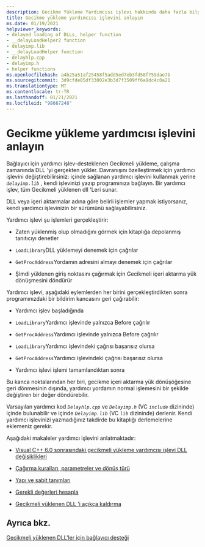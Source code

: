 ```yaml
---
description: Gecikme Yükleme Yardımcısı işlevi hakkında daha fazla bilgi edinin
title: Gecikme yükleme yardımcısı işlevini anlayın
ms.date: 01/19/2021
helpviewer_keywords:
- delayed loading of DLLs, helper function
- __delayLoadHelper2 function
- delayimp.lib
- __delayLoadHelper function
- delayhlp.cpp
- delayimp.h
- helper functions
ms.openlocfilehash: a4b25a51af25458f5add5ed7eb3fd58f759dae7b
ms.sourcegitcommit: 3d9cfde85df33002e3b3d7f3509ff6a8dc4c0a21
ms.translationtype: MT
ms.contentlocale: tr-TR
ms.lasthandoff: 01/21/2021
ms.locfileid: "98667248"
---
```

# <a name="understand-the-delay-load-helper-function"></a>Gecikme yükleme yardımcısı işlevini anlayın

Bağlayıcı için yardımcı işlev-desteklenen Gecikmeli yükleme, çalışma zamanında DLL 'yi gerçekten yükler. Davranışını özelleştirmek için yardımcı işlevini değiştirebilirsiniz: içinde sağlanan yardımcı işlevini kullanmak yerine *`delayimp.lib`* , kendi işlevinizi yazıp programınıza bağlayın. Bir yardımcı işlev, tüm Gecikmeli yüklenen dll 'Leri sunar.

DLL veya içeri aktarmalar adına göre belirli işlemler yapmak istiyorsanız, kendi yardımcı işlevinizin bir sürümünü sağlayabilirsiniz.

Yardımcı işlevi şu işlemleri gerçekleştirir:

- Zaten yüklenmiş olup olmadığını görmek için kitaplığa depolanmış tanıtıcıyı denetler

- `LoadLibrary`DLL yüklemeyi denemek için çağrılar

- `GetProcAddress`Yordamın adresini almayı denemek için çağrılar

- Şimdi yüklenen giriş noktasını çağırmak için Gecikmeli içeri aktarma yük dönüşmesini döndürür

Yardımcı işlevi, aşağıdaki eylemlerden her birini gerçekleştirdikten sonra programınızdaki bir bildirim kancasını geri çağırabilir:

- Yardımcı işlev başladığında

- `LoadLibrary`Yardımcı işlevinde yalnızca Before çağrılır

- `GetProcAddress`Yardımcı işlevinde yalnızca Before çağrılır

- `LoadLibrary`Yardımcı işlevindeki çağrısı başarısız olursa

- `GetProcAddress`Yardımcı işlevindeki çağrısı başarısız olursa

- Yardımcı işlevi işlemi tamamlandıktan sonra

Bu kanca noktalarından her biri, gecikme içeri aktarma yük dönüşöğesine geri dönmesinin dışında, yardımcı yordamın normal işlemesini bir şekilde değiştiren bir değer döndürebilir.

Varsayılan yardımcı kod *`Delayhlp.cpp`* ve *`Delayimp.h`* (VC *`include`* dizininde) içinde bulunabilir ve içinde *`Delayimp.lib`* (VC *`lib`* dizininde) derlenir. Kendi yardımcı işlevinizi yazmadığınız takdirde bu kitaplığı derlemelerine eklemeniz gerekir.

Aşağıdaki makaleler yardımcı işlevini anlatmaktadır:

- [Visual C++ 6.0 sonrasındaki gecikmeli yükleme yardımcısı işlevi DLL değişiklikleri](changes-in-the-dll-delayed-loading-helper-function-since-visual-cpp-6-0.md)

- [Çağırma kuralları, parametreler ve dönüş türü](calling-conventions-parameters-and-return-type.md)

- [Yapı ve sabit tanımları](structure-and-constant-definitions.md)

- [Gerekli değerleri hesapla](calculating-necessary-values.md)

- [Gecikmeli yüklenen DLL 'i açıkça kaldırma](explicitly-unloading-a-delay-loaded-dll.md)

## <a name="see-also"></a>Ayrıca bkz.

[Gecikmeli yüklenen DLL'ler için bağlayıcı desteği](linker-support-for-delay-loaded-dlls.md)
